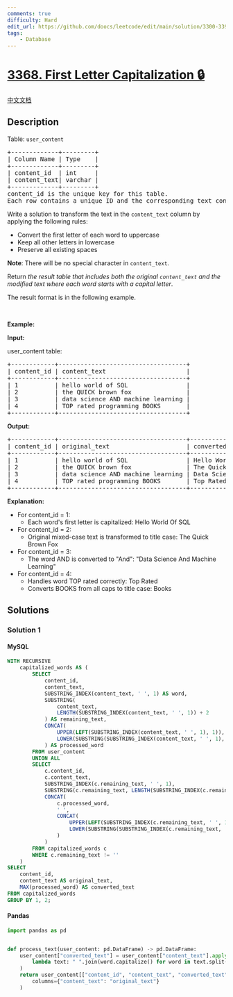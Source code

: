 ```yaml
---
comments: true
difficulty: Hard
edit_url: https://github.com/doocs/leetcode/edit/main/solution/3300-3399/3368.First%20Letter%20Capitalization/README_EN.md
tags:
    - Database
---
```


<!-- problem:start -->

# [3368. First Letter Capitalization 🔒](https://leetcode.com/problems/first-letter-capitalization)

[中文文档](/solution/3300-3399/3368.First%20Letter%20Capitalization/README.md)

## Description

<!-- description:start -->

<p>Table: <code>user_content</code></p>

<pre>
+-------------+---------+
| Column Name | Type    |
+-------------+---------+
| content_id  | int     |
| content_text| varchar |
+-------------+---------+
content_id is the unique key for this table.
Each row contains a unique ID and the corresponding text content.
</pre>

<p>Write a solution to transform the text in the <code>content_text</code> column by applying the following rules:</p>

<ul>
	<li>Convert the first letter of each word to uppercase</li>
	<li>Keep all other letters in lowercase</li>
	<li>Preserve all existing spaces</li>
</ul>

<p><strong>Note</strong>: There will be no special character in <code>content_text</code>.</p>

<p>Return <em>the result table that includes both the original <code>content_text</code> and the modified text where each word starts with a capital letter</em>.</p>

<p>The result format is in the following example.</p>

<p>&nbsp;</p>
<p><strong class="example">Example:</strong></p>

<div class="example-block">
<p><strong>Input:</strong></p>

<p>user_content table:</p>

<pre class="example-io">
+------------+-----------------------------------+
| content_id | content_text                      |
+------------+-----------------------------------+
| 1          | hello world of SQL                |
| 2          | the QUICK brown fox               |
| 3          | data science AND machine learning |
| 4          | TOP rated programming BOOKS       |
+------------+-----------------------------------+
</pre>

<p><strong>Output:</strong></p>

<pre class="example-io">
+------------+-----------------------------------+-----------------------------------+
| content_id | original_text                     | converted_text                    |
+------------+-----------------------------------+-----------------------------------+
| 1          | hello world of SQL                | Hello World Of SQL                |
| 2          | the QUICK brown fox               | The Quick Brown Fox               |
| 3          | data science AND machine learning | Data Science And Machine Learning |
| 4          | TOP rated programming BOOKS       | Top Rated Programming Books       |
+------------+-----------------------------------+-----------------------------------+
</pre>

<p><strong>Explanation:</strong></p>

<ul>
	<li>For content_id = 1:
	<ul>
		<li>Each word&#39;s first letter is capitalized: Hello World Of SQL</li>
	</ul>
	</li>
	<li>For content_id = 2:
	<ul>
		<li>Original mixed-case text is transformed to title case: The Quick Brown Fox</li>
	</ul>
	</li>
	<li>For content_id = 3:
	<ul>
		<li>The word AND&nbsp;is converted to &quot;And&quot;: &quot;Data Science And Machine Learning&quot;</li>
	</ul>
	</li>
	<li>For content_id = 4:
	<ul>
		<li>Handles&nbsp;word TOP rated&nbsp;correctly: Top Rated</li>
		<li>Converts BOOKS&nbsp;from all caps to title case: Books</li>
	</ul>
	</li>
</ul>
</div>

<!-- description:end -->

## Solutions

<!-- solution:start -->

### Solution 1

<!-- tabs:start -->

#### MySQL

```sql
WITH RECURSIVE
    capitalized_words AS (
        SELECT
            content_id,
            content_text,
            SUBSTRING_INDEX(content_text, ' ', 1) AS word,
            SUBSTRING(
                content_text,
                LENGTH(SUBSTRING_INDEX(content_text, ' ', 1)) + 2
            ) AS remaining_text,
            CONCAT(
                UPPER(LEFT(SUBSTRING_INDEX(content_text, ' ', 1), 1)),
                LOWER(SUBSTRING(SUBSTRING_INDEX(content_text, ' ', 1), 2))
            ) AS processed_word
        FROM user_content
        UNION ALL
        SELECT
            c.content_id,
            c.content_text,
            SUBSTRING_INDEX(c.remaining_text, ' ', 1),
            SUBSTRING(c.remaining_text, LENGTH(SUBSTRING_INDEX(c.remaining_text, ' ', 1)) + 2),
            CONCAT(
                c.processed_word,
                ' ',
                CONCAT(
                    UPPER(LEFT(SUBSTRING_INDEX(c.remaining_text, ' ', 1), 1)),
                    LOWER(SUBSTRING(SUBSTRING_INDEX(c.remaining_text, ' ', 1), 2))
                )
            )
        FROM capitalized_words c
        WHERE c.remaining_text != ''
    )
SELECT
    content_id,
    content_text AS original_text,
    MAX(processed_word) AS converted_text
FROM capitalized_words
GROUP BY 1, 2;
```

#### Pandas

```python
import pandas as pd


def process_text(user_content: pd.DataFrame) -> pd.DataFrame:
    user_content["converted_text"] = user_content["content_text"].apply(
        lambda text: " ".join(word.capitalize() for word in text.split(" "))
    )
    return user_content[["content_id", "content_text", "converted_text"]].rename(
        columns={"content_text": "original_text"}
    )
```

<!-- tabs:end -->

<!-- solution:end -->

<!-- problem:end -->
